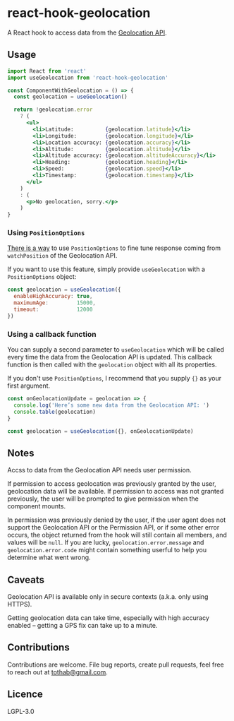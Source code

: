 # react-hook-geolocation

A React hook to access data from the [Geolocation API](https://developer.mozilla.org/en-US/docs/Web/API/Geolocation_API).

## Usage

```jsx
import React from 'react'
import useGeolocation from 'react-hook-geolocation'

const ComponentWithGeolocation = () => {
  const geolocation = useGeolocation()

  return !geolocation.error
    ? (
      <ul>
        <li>Latitude:          {geolocation.latitude}</li>
        <li>Longitude:         {geolocation.longitude}</li>
        <li>Location accuracy: {geolocation.accuracy}</li>
        <li>Altitude:          {geolocation.altitude}</li>
        <li>Altitude accuracy: {geolocation.altitudeAccuracy}</li>
        <li>Heading:           {geolocation.heading}</li>
        <li>Speed:             {geolocation.speed}</li>
        <li>Timestamp:         {geolocation.timestamp}</li>
      </ul>
    )
    : (
      <p>No geolocation, sorry.</p>
    )
}
```

### Using `PositionOptions`

[There is a way](https://developer.mozilla.org/en-US/docs/Web/API/Geolocation_API#Fine_tuning_response) to use `PositionOptions` to fine tune response coming from `watchPosition` of the Geolocation API.

If you want to use this feature, simply provide `useGeolocation` with a `PositionOptions` object:

```jsx
const geolocation = useGeolocation({
  enableHighAccuracy: true, 
  maximumAge:         15000, 
  timeout:            12000
})
```

### Using a callback function

You can supply a second parameter to `useGeolocation` which will be called every time the data from the Geolocation API is updated. This callback function is then called with the `geolocation` object with all its properties.

If you don't use `PositionOptions`, I recommend that you supply `{}` as your first argument.

```jsx
const onGeolocationUpdate = geolocation => {
  console.log('Here’s some new data from the Geolocation API: ')
  console.table(geolocation)
}

const geolocation = useGeolocation({}, onGeolocationUpdate)
```

## Notes

Accss to data from the Geolocation API needs user permission.

If permission to access geolocation was previously granted by the user, geolocation data will be available. If permission to access was not granted previously, the user will be prompted to give permission when the component mounts.

In permission was previously denied by the user, if the user agent does not support the Geolocation API or the Permission API, or if some other error occurs, the object returned from the hook will still contain all members, and values will be `null`. If you are lucky, `geolocation.error.message` and `geolocation.error.code` might contain something userful to help you determine what went wrong.

## Caveats

Geolocation API is available only in secure contexts (a.k.a. only using HTTPS).

Getting geolocation data can take time, especially with high accuracy enabled – getting a GPS fix can take up to a minute.

## Contributions

Contributions are welcome. File bug reports, create pull requests, feel free to reach out at tothab@gmail.com.

## Licence

LGPL-3.0
